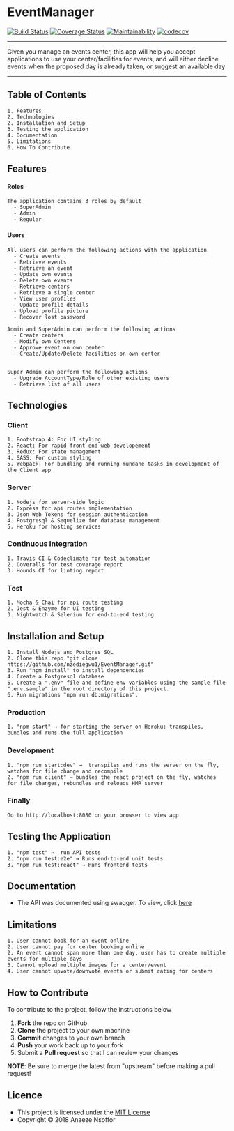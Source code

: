 # EventManager
[![Build Status](https://travis-ci.org/nzediegwu1/EventManager.svg?branch=develop)](https://travis-ci.org/nzediegwu1/EventManager) [![Coverage Status](https://coveralls.io/repos/github/nzediegwu1/EventManager/badge.svg?branch=develop)](https://coveralls.io/github/nzediegwu1/EventManager?branch=develop)
 [![Maintainability](https://api.codeclimate.com/v1/badges/8413c3ad5cdf27f79e38/maintainability)](https://codeclimate.com/github/nzediegwu1/EventManager/maintainability) 
[![codecov](https://codecov.io/gh/nzediegwu1/EventManager/branch/develop/graph/badge.svg)](https://codecov.io/gh/nzediegwu1/EventManager)
<hr>
Given you manage an events center, this app will help you accept applications to use your center/facilities for events, and will either decline events when the proposed day is already taken, or suggest an available day

<hr>

## Table of Contents

    1. Features
    2. Technologies
    2. Installation and Setup
    3. Testing the application
    4. Documentation
    5. Limitations
    6. How To Contribute

## Features

  #### Roles
    The application contains 3 roles by default
      - SuperAdmin
      - Admin
      - Regular
  
  #### Users
    All users can perform the following actions with the application
      - Create events
      - Retrieve events
      - Retrieve an event
      - Update own events
      - Delete own events
      - Retrieve centers
      - Retrieve a single center
      - View user profiles
      - Update profile details
      - Upload profile picture
      - Recover lost password
  
    Admin and SuperAdmin can perform the following actions
      - Create centers
      - Modify own Centers
      - Approve event on own center
      - Create/Update/Delete facilities on own center


    Super Admin can perform the following actions
      - Upgrade AccountType/Role of other existing users
      - Retrieve list of all users
  
## Technologies
  ### Client
    1. Bootstrap 4: For UI styling
    2. React: For rapid front-end web developement
    3. Redux: For state management
    4. SASS: For custom styling
    5. Webpack: For bundling and running mundane tasks in development of the Client app

  ### Server
    1. Nodejs for server-side logic
    2. Express for api routes implementation
    3. Json Web Tokens for session authentication
    4. Postgresql & Sequelize for database management
    5. Heroku for hosting services

  ### Continuous Integration
    1. Travis CI & Codeclimate for test automation
    2. Coveralls for test coverage report
    3. Hounds CI for linting report

  ### Test
    1. Mocha & Chai for api route testing
    2. Jest & Enzyme for UI testing
    3. Nightwatch & Selenium for end-to-end testing



## Installation and Setup
    1. Install Nodejs and Postgres SQL
    2. Clone this repo "git clone https://github.com/nzediegwu1/EventManager.git"
    3. Run "npm install" to install dependencies
    4. Create a Postgresql database 
    5. Create a ".env" file and define env variables using the sample file ".env.sample" in the root directory of this project.
    6. Run migrations "npm run db:migrations".
  
  ### Production
  
    1. "npm start" → for starting the server on Heroku: transpiles, bundles and runs the full application

  ### Development
    1. "npm run start:dev" →  transpiles and runs the server on the fly, watches for file change and recompile
    2. "npm run client" → bundles the react project on the fly, watches for file changes, rebundles and reloads HMR server
    
  ### Finally
    Go to http://localhost:8080 on your browser to view app


## Testing the Application
    1. "npm test" →  run API tests
    2. "npm run test:e2e" → Runs end-to-end unit tests
    3. "npm run test:react" → Runs frontend tests

## Documentation

* The API was documented using swagger. To view, click [here](http://eventmanageronline.herokuapp.com/api/v1/docs)


## Limitations
    1. User cannot book for an event online
    2. User cannot pay for center booking online
    2. An event cannot span more than one day, user has to create multiple events for multiple days
    3. Cannot upload multiple images for a center/event
    4. User cannot upvote/downvote events or submit rating for centers

## How to Contribute
To contribute to the project, follow the instructions below
 1. **Fork** the repo on GitHub
 2. **Clone** the project to your own machine
 3. **Commit** changes to your own branch
 4. **Push** your work back up to your fork
 5. Submit a **Pull request** so that I can review your changes

**NOTE**: Be sure to merge the latest from "upstream" before making a pull request!

## Licence
* This project is licensed under the [MIT License](https://github.com/nzediegwu1/EventManager/blob/develop/LICENSE)
* Copyright ©  2018 Anaeze Nsoffor
